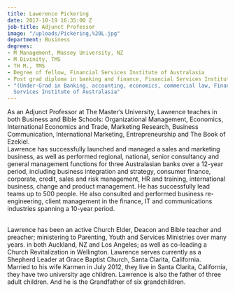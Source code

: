 ```yaml
---
title: Lawerence Pickering
date: 2017-10-19 16:35:00 Z
job-title: Adjunct Professor
image: "/uploads/Pickering,%20L.jpg"
department: Business
degrees:
- M Management, Massey University, NZ
- M Divinity, TMS
- TH M., TMS
- Degree of fellow, Financial Services Institute of Australasia
- Post grad diploma in banking and finance, Financial Services Institute of Australasia
- "(Under-Grad in Banking, accounting, economics, commercial law, Finance, Financial
  Services Institute of Australasia"
---
```


As an Adjunct Professor at The Master’s University, Lawrence teaches in both Business and Bible Schools: Organizational Management, Economics, International Economics and Trade, Marketing Research, Business Communication, International Marketing, Entrepreneurship and The Book of Ezekiel.\
Lawrence has successfully launched and managed a sales and marketing business, as well as performed regional, national, senior consultancy and general management functions for three Australasian banks over a 12-year period, including business integration and strategy, consumer finance, corporate, credit, sales and risk management, HR and training, international business, change and product management. He has successfully lead teams up to 500 people. He also consulted and performed business re-engineering, client management in the finance, IT and communications industries spanning a 10-year period.

\
Lawrence has been an active Church Elder, Deacon and Bible teacher and preacher; ministering to Parenting, Youth and Services Ministries over many years. in both Auckland, NZ and Los Angeles; as well as co-leading a Church Revitalization in Wellington. Lawrence serves currently as a Shepherd Leader at Grace Baptist Church, Santa Clarita, California.\
Married to his wife Karmen in July 2012, they live in Santa Clarita, California, they have two university age children. Lawrence is also the father of three adult children. And he is the Grandfather of six grandchildren.
